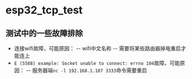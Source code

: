 # esp32_tcp_test

## 测试中的一些故障排除
- 连接wifi故障，可能原因：
-- wifi中文名称
-- 需要将某些路由器掉电重启才能连上
- `E (5588) example: Socket unable to connect: errno 104`故障，可能原因：
-- 服务器端`nc -l 192.168.1.107 3333`命令需要重启
